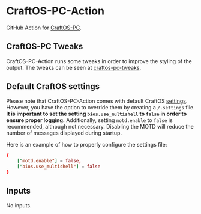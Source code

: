 # CraftOS-PC-Action

GitHub Action for [CraftOS-PC].

## CraftOS-PC Tweaks

CraftOS-PC-Action runs some tweaks in order to improve the styling of the output.
The tweaks can be seen at [craftos-pc-tweaks].

## Default CraftOS settings

Please note that CraftOS-PC-Action comes with default CraftOS [settings]. However, you have the option to override them by creating a `/.settings` file. **It is important to set the setting `bios.use_multishell` to `false` in order to ensure proper logging.** Additionally, setting `motd.enable` to `false` is recommended, although not necessary. Disabling the MOTD will reduce the number of messages displayed during startup.

Here is an example of how to properly configure the settings file:

```conf
{
    ["motd.enable"] = false,
    ["bios.use_multishell"] = false
}
```

[settings]: https://tweaked.cc/module/settings.html
[CraftOS-PC]: https://github.com/MCJack123/craftos2
[craftos-pc-tweaks]: https://github.com/Commandcracker/craftos-pc-tweaks

## Inputs

<!-- AUTO-DOC-INPUT:START - Do not remove or modify this section -->
No inputs.
<!-- AUTO-DOC-INPUT:END -->
